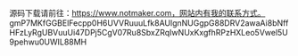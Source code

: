 源码下载请前往：https://www.notmaker.com，网站内有我的联系方式。 gmP7MKfGGBElFecpp0H6UVVRuuuLfk8AUlgnNUGgpG88DRV2awaAi8bNffHFzLyRgUBVuuUi47DPj5CgV07Ru8SbxZRqIwNUxKxgfhRPzHXLeo5Vwel5U9pehwu0UWIL88MH